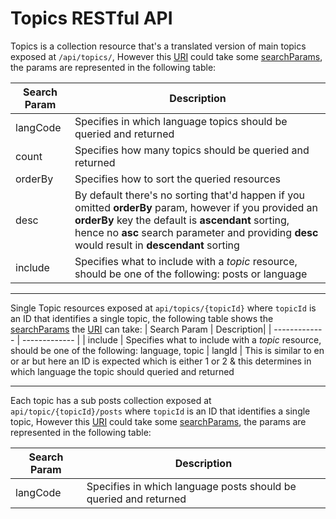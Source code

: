 # Topics RESTful API

Topics is a collection resource that's a translated version of main topics
exposed at `/api/topics/`, However this
[URI](https://developer.mozilla.org/en-US/docs/Glossary/URI) could take some
[searchParams](https://developer.mozilla.org/en-US/docs/Web/API/URL/searchParams),
the params are represented in the following table:

| Search Param | Description                                                                                                                                                                                                                                                    |
| ------------ | -------------------------------------------------------------------------------------------------------------------------------------------------------------------------------------------------------------------------------------------------------------- |
| langCode     | Specifies in which language topics should be queried and returned                                                                                                                                                                                              |
| count        | Specifies how many topics should be queried and returned                                                                                                                                                                                                       |
| orderBy      | Specifies how to sort the queried resources                                                                                                                                                                                                                    |
| desc         | By default there's no sorting that'd happen if you omitted **orderBy** param, however if you provided an **orderBy** key the default is **ascendant** sorting, hence no **asc** search parameter and providing **desc** would result in **descendant** sorting |
| include      | Specifies what to include with a _topic_ resource, should be one of the following: posts or language                                                                                                                                                           |

---

Single Topic resources exposed at `api/topics/{topicId}` where `topicId` is an
ID that identifies a single topic, the following table shows the
[searchParams](https://developer.mozilla.org/en-US/docs/Web/API/URL/searchParams)
the [URI](https://developer.mozilla.org/en-US/docs/Glossary/URI) can take: |
Search Param | Description| | ------------- | ------------- | | include |
Specifies what to include with a _topic_ resource, should be one of the
following: language, topic | langId | This is similar to en or ar but here an ID
is expected which is either 1 or 2 & this determines in which language the topic
should queried and returned

---

Each topic has a sub posts collection exposed at `api/topic/{topicId}/posts`
where `topicId` is an ID that identifies a single topic, However this
[URI](https://developer.mozilla.org/en-US/docs/Glossary/URI) could take some
[searchParams](https://developer.mozilla.org/en-US/docs/Web/API/URL/searchParams),
the params are represented in the following table:

| Search Param | Description                                                      |
| ------------ | ---------------------------------------------------------------- |
| langCode     | Specifies in which language posts should be queried and returned |
